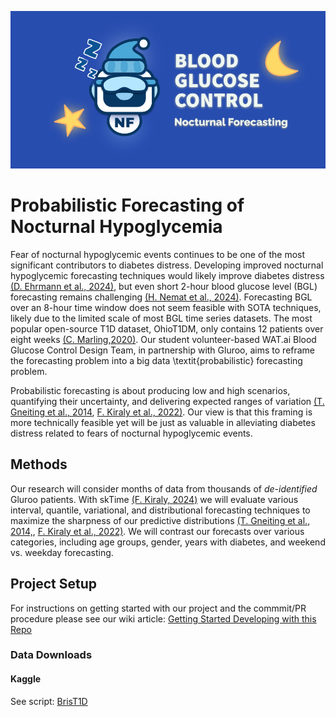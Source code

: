 ![Nocturnal Forecasting Logo](images/Wat.AI_Card_-_Nocturnal_Forecasting.png)

# Probabilistic Forecasting of Nocturnal Hypoglycemia

Fear of nocturnal hypoglycemic events continues to be one of the most significant contributors to diabetes distress.
Developing improved nocturnal hypoglycemic forecasting techniques would likely improve diabetes distress [(D. Ehrmann et al., 2024)](https://doi.org/10.1177/19322968241267886), but even short 2-hour blood glucose level (BGL) forecasting remains challenging [(H. Nemat et al., 2024)](https://www.nature.com/articles/s41598-024-70277-x).
Forecasting BGL over an 8-hour time window does not seem feasible with SOTA techniques, likely due to the limited scale of most BGL time series datasets.
The most popular open-source T1D dataset, OhioT1DM, only contains 12 patients over eight weeks [(C. Marling,2020)](https://www.ncbi.nlm.nih.gov/pmc/articles/PMC7881904/).
Our student volunteer-based WAT.ai Blood Glucose Control Design Team, in partnership with Gluroo, aims to reframe the forecasting problem into a big data \textit{probabilistic} forecasting problem.

Probabilistic forecasting is about producing low and high scenarios, quantifying their uncertainty, and delivering expected ranges of variation [(T. Gneiting et al., 2014](https://www.annualreviews.org/content/journals/10.1146/annurev-statistics-062713-085831), [F. Kiraly et al., 2022)](https://www.sktime.net/en/stable/examples/01b_forecasting_proba.html).
Our view is that this framing is more technically feasible yet will be just as valuable in alleviating diabetes distress related to fears of nocturnal hypoglycemic events.

## Methods
Our research will consider months of data from thousands of *de-identified* Gluroo patients. With skTime [(F. Kiraly, 2024)](https://zenodo.org/records/14337818) we will evaluate various interval, quantile, variational, and distributional forecasting techniques to maximize the sharpness of our predictive distributions [(T. Gneiting et al., 2014,](https://www.annualreviews.org/content/journals/10.1146/annurev-statistics-062713-085831), [F. Kiraly et al., 2022)](https://www.sktime.net/en/stable/examples/01b_forecasting_proba.html).
We will contrast our forecasts over various categories, including age groups, gender, years with diabetes, and weekend vs. weekday forecasting.

## Project Setup

For instructions on getting started with our project and the commmit/PR procedure please see our wiki article: [Getting Started Developing with this Repo](https://github.com/Blood-Glucose-Control/nocturnal-hypo-gly-prob-forecast/wiki/Get-Started-Developing-with-this-Repo)

### Data Downloads
#### Kaggle

See script: [BrisT1D](scripts/data_downloads/README_data_download.md)
